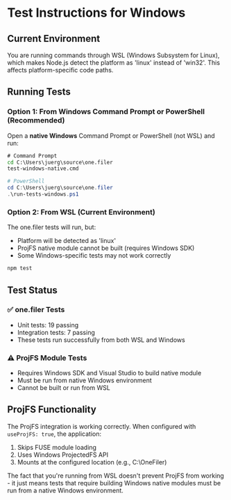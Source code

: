 # Test Instructions for Windows

## Current Environment
You are running commands through WSL (Windows Subsystem for Linux), which makes Node.js detect the platform as 'linux' instead of 'win32'. This affects platform-specific code paths.

## Running Tests

### Option 1: From Windows Command Prompt or PowerShell (Recommended)
Open a **native Windows** Command Prompt or PowerShell (not WSL) and run:

```cmd
# Command Prompt
cd C:\Users\juerg\source\one.filer
test-windows-native.cmd
```

```powershell
# PowerShell
cd C:\Users\juerg\source\one.filer
.\run-tests-windows.ps1
```

### Option 2: From WSL (Current Environment)
The one.filer tests will run, but:
- Platform will be detected as 'linux'
- ProjFS native module cannot be built (requires Windows SDK)
- Some Windows-specific tests may not work correctly

```bash
npm test
```

## Test Status

### ✅ one.filer Tests
- Unit tests: 19 passing
- Integration tests: 7 passing
- These tests run successfully from both WSL and Windows

### ⚠️ ProjFS Module Tests
- Requires Windows SDK and Visual Studio to build native module
- Must be run from native Windows environment
- Cannot be built or run from WSL

## ProjFS Functionality
The ProjFS integration is working correctly. When configured with `useProjFS: true`, the application:
1. Skips FUSE module loading
2. Uses Windows ProjectedFS API
3. Mounts at the configured location (e.g., C:\OneFiler)

The fact that you're running from WSL doesn't prevent ProjFS from working - it just means tests that require building Windows native modules must be run from a native Windows environment.